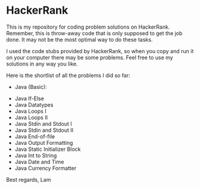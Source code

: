 # HackerRank
This is my repository for coding problem solutions on HackerRank. Remember, this is throw-away code that is only supposed to get the job done. It may not be the most optimal way to do these tasks.

I used the code stubs provided by HackerRank, so when you copy and run it on your computer there may be some problems. Feel free to use my solutions in any way you like.

Here is the shortlist of all the problems I did so far:
* Java (Basic):
- Java If-Else
- Java Datatypes
- Java Loops I
- Java Loops II
- Java Stdin and Stdout I
- Java Stdin and Stdout II
- Java End-of-file
- Java Output Formatting
- Java Static Initializer Block
- Java Int to String
- Java Date and Time
- Java Currency Formatter


Best regards,
Lam
